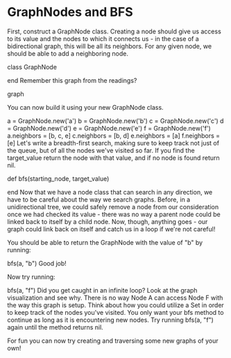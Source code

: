 # GraphNodes and BFS
First, construct a GraphNode class. Creating a node should give us access to its value and the nodes to which it connects us - in the case of a bidirectional graph, this will be all its neighbors. For any given node, we should be able to add a neighboring node.

class GraphNode

end
Remember this graph from the readings?

graph

You can now build it using your new GraphNode class.

a = GraphNode.new('a')
b = GraphNode.new('b')
c = GraphNode.new('c')
d = GraphNode.new('d')
e = GraphNode.new('e')
f = GraphNode.new('f')
a.neighbors = [b, c, e]
c.neighbors = [b, d]
e.neighbors = [a]
f.neighbors = [e]
Let's write a breadth-first search, making sure to keep track not just of the queue, but of all the nodes we've visited so far. If you find the target_value return the node with that value, and if no node is found return nil.

def bfs(starting_node, target_value)

end
Now that we have a node class that can search in any direction, we have to be careful about the way we search graphs. Before, in a unidirectional tree, we could safely remove a node from our consideration once we had checked its value - there was no way a parent node could be linked back to itself by a child node. Now, though, anything goes - our graph could link back on itself and catch us in a loop if we're not careful!

You should be able to return the GraphNode with the value of "b" by running:

  bfs(a, "b")
Good job!

Now try running:

  bfs(a, "f")
Did you get caught in an infinite loop? Look at the graph visualization and see why. There is no way Node A can access Node F with the way this graph is setup. Think about how you could utilize a Set in order to keep track of the nodes you've visited. You only want your bfs method to continue as long as it is encountering new nodes. Try running bfs(a, "f") again until the method returns nil.

For fun you can now try creating and traversing some new graphs of your own!
